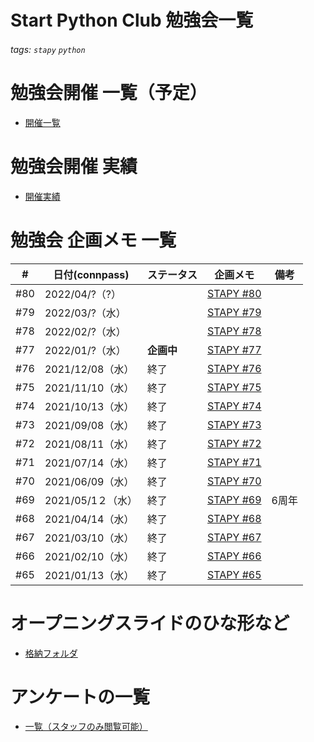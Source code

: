 # Start Python Club 勉強会一覧

###### tags: `stapy` `python`

# 勉強会開催 一覧（予定）

* [開催一覧](https://docs.google.com/spreadsheets/d/1YC4FWeqZzjfKASaIYPmDpNfsxQjzw-7EslyXKffiTZE/edit#gid=0)

# 勉強会開催 実績

* [開催実績](https://docs.google.com/spreadsheets/d/1wkh0gQT6w8POBrMH374xYbjWUVejh_X7B92ibMNqgOg/edit#gid=0)

# 勉強会 企画メモ 一覧

|#|日付(connpass)|ステータス|企画メモ|備考| 
|---|---|---|---|---|
|#80|2022/04/?（?）||[STAPY #80](Stapy_080.md)
|#79|2022/03/?（水）||[STAPY #79](Stapy_079.md)
|#78|2022/02/?（水）||[STAPY #78](Stapy_078.md)
|#77|2022/01/?（水）|**企画中**|[STAPY #77](Stapy_077.md)
|#76|2021/12/08（水）|終了|[STAPY #76](Stapy_076.md)
|#75|2021/11/10（水）|終了|[STAPY #75](Stapy_075.md)
|#74|2021/10/13（水）|終了|[STAPY #74](Stapy_074.md)
|#73|2021/09/08（水）|終了|[STAPY #73](Stapy_073.md)
|#72|2021/08/11（水）|終了|[STAPY #72](Stapy_072.md)
|#71|2021/07/14（水）|終了|[STAPY #71](Stapy_071.md)
|#70|2021/06/09（水）|終了|[STAPY #70](Stapy_070.md)
|#69|2021/05/1２（水）|終了|[STAPY #69](Stapy_069.md)|6周年|
|#68|2021/04/14（水）|終了|[STAPY #68](Stapy_068.md)
|#67|2021/03/10（水）|終了|[STAPY #67](Stapy_067.md)
|#66|2021/02/10（水）|終了|[STAPY #66](Stapy_066.md)
|#65|2021/01/13（水）|終了|[STAPY #65](Stapy_065.md)

# オープニングスライドのひな形など

* [格納フォルダ](https://drive.google.com/drive/folders/1RfyAOb4d0VEl-Td8lpl2mlSIzqiLJFFd)

# アンケートの一覧

* [一覧（スタッフのみ閲覧可能）](https://docs.google.com/spreadsheets/d/1EMr7zFc5-4EzkafQq9IeV8dSdninuMfBGXT_-Ol5zSU/edit#gid=1131540389)

